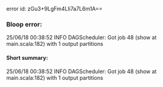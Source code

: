 error id: zGu3+9LgFm4LIi7a7L6m1A==
### Bloop error:

25/06/18 00:38:52 INFO DAGScheduler: Got job 48 (show at main.scala:182) with 1 output partitions
#### Short summary: 

25/06/18 00:38:52 INFO DAGScheduler: Got job 48 (show at main.scala:182) with 1 output partitions
